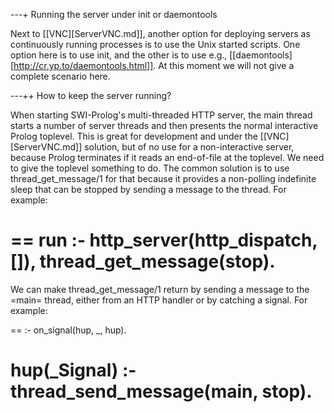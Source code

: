 ---+ Running the server under init or daemontools

Next to [[VNC][ServerVNC.md]], another option for deploying servers as
continuously running processes is to use the Unix started scripts. One
option here is to use init, and the other is to use e.g.,
[[daemontools][http://cr.yp.to/daemontools.html]].  At this moment we
will not give a complete scenario here.

---++ How to keep the server running?

When starting SWI-Prolog's multi-threaded HTTP server, the main thread
starts a number of server threads and then presents the normal
interactive Prolog toplevel. This is great for development and under the
[[VNC][ServerVNC.md]] solution, but of no use for a non-interactive
server, because Prolog terminates if it reads an end-of-file at the
toplevel.  We need to give the toplevel something to do.  The common
solution is to use thread_get_message/1 for that because it provides
a non-polling indefinite sleep that can be stopped by sending a message
to the thread.  For example:

==
run :-
	http_server(http_dispatch, []),
	thread_get_message(stop).
==

We can make thread_get_message/1 return by sending a message to the
=main= thread, either from an HTTP handler or by catching a signal.  For
example:

==
:- on_signal(hup, _, hup).

hup(_Signal) :-
	thread_send_message(main, stop).
==
